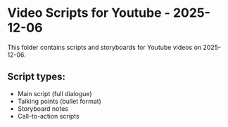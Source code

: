 # Video Scripts for Youtube - 2025-12-06

This folder contains scripts and storyboards for Youtube videos on 2025-12-06.

## Script types:
- Main script (full dialogue)
- Talking points (bullet format)
- Storyboard notes
- Call-to-action scripts

